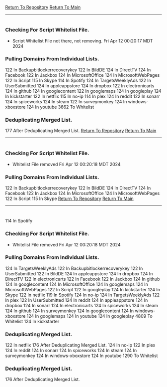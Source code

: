 [Return To Repository](https://github.com/DigitalWarrior/piholeparser/)
[Return To Main](https://github.com/DigitalWarrior/piholeparser/blob/master/RecentRunLogs/Mainlog.md)
____________________________________
# 
### Checking For Script Whitelist File.
* Script Whitelist File not there, not removing. Fri Apr 12 00:20:17 MDT 2024
### Pulling Domains From Individual Lists.
122 In Backupbitlockerrecoverykey
122 In BildDE
124 In DirectTV
124 In Facebook
122 In Jackbox
124 In MicrosoftOffice
124 In MicrosoftWebPages
122 In Script
115 In Skype
114 In Spotify
124 In TargetsWeeklyAds
122 In UserSubmitted
124 In appleappstore
124 In dropbox
122 In electronicarts
124 In github
124 In googlecontent
122 In googlemaps
124 In googleplay
124 In kickstarter
122 In netflix
115 In no-ip
114 In plex
124 In reddit
122 In sonarr
124 In spiceworks
124 In steam
122 In surveymonkey
124 In windows-xboxstore
124 In youtube
3662 To Whitelist
### Deduplicating Merged List.
177 After Deduplicating Merged List.
[Return To Repository](https://github.com/DigitalWarrior/piholeparser/)
[Return To Main](https://github.com/DigitalWarrior/piholeparser/blob/master/RecentRunLogs/Mainlog.md)
____________________________________
# 
### Checking For Script Whitelist File.
* Whitelist File removed Fri Apr 12 00:20:18 MDT 2024
### Pulling Domains From Individual Lists.
122 In Backupbitlockerrecoverykey
122 In BildDE
124 In DirectTV
124 In Facebook
122 In Jackbox
124 In MicrosoftOffice
124 In MicrosoftWebPages
122 In Script
115 In Skype
[Return To Repository](https://github.com/DigitalWarrior/piholeparser/)
[Return To Main](https://github.com/DigitalWarrior/piholeparser/blob/master/RecentRunLogs/Mainlog.md)
____________________________________
# 
114 In Spotify
### Checking For Script Whitelist File.
* Whitelist File removed Fri Apr 12 00:20:18 MDT 2024
### Pulling Domains From Individual Lists.
124 In TargetsWeeklyAds
122 In Backupbitlockerrecoverykey
122 In UserSubmitted
122 In BildDE
124 In appleappstore
124 In dropbox
124 In DirectTV
122 In electronicarts
122 In Facebook
122 In Jackbox
124 In github
124 In googlecontent
124 In MicrosoftOffice
124 In googlemaps
124 In MicrosoftWebPages
122 In Script
122 In googleplay
124 In kickstarter
124 In Skype
122 In netflix
119 In Spotify
124 In no-ip
124 In TargetsWeeklyAds
122 In plex
122 In UserSubmitted
124 In reddit
124 In appleappstore
124 In dropbox
124 In sonarr
124 In electronicarts
124 In spiceworks
124 In steam
124 In github
124 In surveymonkey
124 In googlecontent
124 In windows-xboxstore
124 In googlemaps
124 In youtube
124 In googleplay
4809 To Whitelist
124 In kickstarter
### Deduplicating Merged List.
122 In netflix
176 After Deduplicating Merged List.
124 In no-ip
122 In plex
124 In reddit
124 In sonarr
124 In spiceworks
124 In steam
124 In surveymonkey
124 In windows-xboxstore
124 In youtube
1290 To Whitelist
### Deduplicating Merged List.
176 After Deduplicating Merged List.
